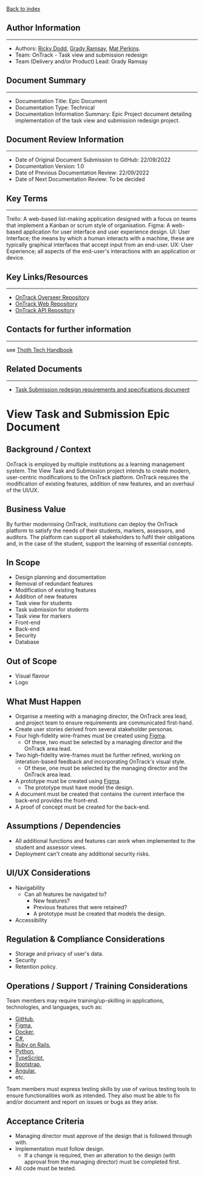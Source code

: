 [Back to index](Index.md)

## Author Information

---

- Authors: [Ricky Dodd](https://github.com/rickydodd), [Grady Ramsay](https://github.com/Gradox9), [Mat Perkins](https://github.com/mperkins808).
- Team: OnTrack - Task view and submission redesign
- Team (Delivery and/or Product) Lead: Grady Ramsay

## Document Summary

---

- Documentation Title: Epic Document
- Documentation Type: Technical
- Documentation Information Summary: Epic Project document detailing implementation of the task view and submission redesign project.

## Document Review Information

---

- Date of Original Document Submission to GitHub: 22/09/2022
- Documentation Version: 1.0
- Date of Previous Documentation Review: 22/09/2022
- Date of Next Documentation Review: To be decided

## Key Terms

---

Trello: A web-based list-making application designed with a focus on teams that implement a Kanban or scrum style of organisation.
Figma: A web-based application for user interface and user experience design.
UI: User Interface; the means by which a human interacts with a machine, these are typically graphical interfaces that accept input from an end-user.
UX: User Experience; all aspects of the end-user's interactions with an application or device.

## Key Links/Resources

---
- [OnTrack Overseer Repository](https://github.com/thoth-tech/doubtfire-overseer)
- [OnTrack Web Repository](https://github.com/thoth-tech/doubtfire-web)
- [OnTrack API Repository](https://github.com/thoth-tech/doubtfire-api)

## Contacts for further information

---

see [Thoth Tech Handbook](https://github.com/thoth-tech/handbook/blob/main/README.md)

## Related Documents

---

- [Task Submission redesign requirements and specifications document](Requirements.md)


# View Task and Submission Epic Document
## Background / Context
OnTrack is employed by multiple institutions as a learning management system. The View Task and Submission project intends to create modern, user-centric modifications to the OnTrack platform. OnTrack requires the modification of existing features, addition of new features, and an overhaul of the UI/UX.

## Business Value
By further modernising OnTrack, institutions can deploy the OnTrack platform to satisfy the needs of their students, markers, assessors, and auditors. The platform can support all stakeholders to fulfil their obligations and, in the case of the student, support the learning of essential concepts.

## In Scope
- Design planning and documentation
- Removal of redundant features
- Modification of existing features
- Addition of new features
- Task view for students
- Task submission for students
- Task view for markers
- Front-end
- Back-end
- Security
- Database

## Out of Scope
- Visual flavour
- Logo

## What Must Happen
- Organise a meeting with a managing director, the OnTrack area lead, and project team to ensure requirements are communicated first-hand.
- Create user stories derived from several stakeholder personas.
- Four high-fidelity wire-frames must be created using [Figma](https://www.figma.com/).
    - Of these, two must be selected by a managing director and the OnTrack area lead.
- Two high-fidelity wire-frames must be further refined, working on interation-based feedback and incorporating OnTrack's visual style.
    - Of these, one must be selected by the managing director and the OnTrack area lead.
- A prototype must be created using [Figma](https://www.figma.com/).
    - The prototype must have model the design.
- A document must be created that contains the current interface the back-end provides the front-end.
- A proof of concept must be created for the back-end.

## Assumptions / Dependencies
- All additional functions and features can work when implemented to the student and assessor views.
- Deployment can't create any additional security risks.

## UI/UX Considerations
- Navigability
    - Can all features be navigated to?
        - New features?
        - Previous features that were retained?
        - A prototype must be created that models the design.
- Accessibility

## Regulation & Compliance Considerations
- Storage and privacy of user's data.
- Security
- Retention policy.

## Operations / Support / Training Considerations
Team members may require training/up-skilling in applications, technologies, and languages, such as:

- [GitHub](https://github.com/),
- [Figma](https://figma.com/),
- [Docker](https://www.docker.com/),
- [C#](https://docs.microsoft.com/en-us/dotnet/csharp/),
- [Ruby on Rails](https://rubyonrails.org/),
- [Python](https://www.python.org/),
- [TypeScript](https://www.typescriptlang.org/),
- [Bootstrap](https://getbootstrap.com/),
- [Angular](https://angular.io/),
- etc.

Team members must express testing skills by use of various testing tools to ensure functionalities work as intended. They also must be able to fix and/or document and report on issues or bugs as they arise.

## Acceptance Criteria
- Managing director must approve of the design that is followed through with.
- Implementation must follow design.
    - If a change is required, then an alteration to the design (with approval from the managing director) must be completed first.
- All code must be tested.
